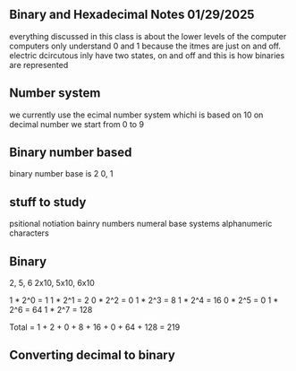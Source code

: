 


## Binary and Hexadecimal Notes 01/29/2025

everything discussed in this class is about the lower levels of the computer
computers only understand 0 and 1 because the itmes are just on and off.
electric dcircutous inly have two states, on and off and this is how binaries are represented 

## Number system
we currently use the ecimal number system whichi is based on 10
on decimal number we start from 0 to 9 

## Binary number based
binary number base is 2
0, 1

## stuff to study 
psitional notiation 
bainry numbers 
numeral base systems 
alphanumeric characters 

## Binary 
2, 5, 6
2x10, 5x10, 6x10 

1 * 2^0 = 1
1 * 2^1 = 2
0 * 2^2 = 0
1 * 2^3 = 8
1 * 2^4 = 16
0 * 2^5 = 0
1 * 2^6 = 64
1 * 2^7 = 128

Total = 1 + 2 + 0 + 8 + 16 + 0 + 64 + 128 = 219

## Converting decimal to binary 
